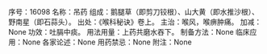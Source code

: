 序号：16098
名称：吊药
组成：鹅腿草（即剪刀铰根）、山大黄（即水推沙根）、野南星（即石蒜头）。
出处：《喉科秘诀》卷上。
主治：喉风，喉痹肿痛。
加减：None
功效：吐膈中痰。
用法用量：上药共磨水吞下。
制备方法：None
临床应用：None
各家论述：None
用药禁忌：None
附注：None
